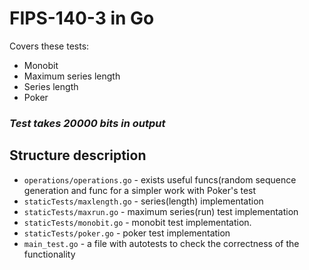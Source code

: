 # FIPS-140-3 in Go
Covers these tests:
- Monobit
- Maximum series length
- Series length
- Poker
  
### <i>Test takes 20000 bits in output</i>

## Structure description
- `operations/operations.go` - exists useful funcs(random sequence generation and func for a simpler work with Poker's test
- `staticTests/maxlength.go` - series(length) implementation
- `staticTests/maxrun.go` - maximum series(run) test implementation
- `staticTests/monobit.go` - monobit test implementation.
- `staticTests/poker.go` - poker test implementation
- `main_test.go` - a file with autotests to check the correctness of the functionality
